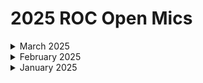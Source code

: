 # 2025 ROC Open Mics

<details>

<summary>March 2025</summary>

[march-7-2025-microsoft-now-auditing-p1-licenses-usage.md](2025-roc-open-mics/march-7-2025-microsoft-now-auditing-p1-licenses-usage.md "mention")

</details>

<details>

<summary>February 2025</summary>

[february-14-2025-valentines-day-edition.md](2025-roc-open-mics/february-14-2025-valentines-day-edition.md "mention")

[february-7-2025-its-official-rewst-now-supports-agent-smith.md](2025-roc-open-mics/february-7-2025-its-official-rewst-now-supports-agent-smith.md "mention")

</details>

<details>

<summary>January 2025</summary>

[january-3-2025-pax8-oauth-connecting-multiple-products-github-challenges.md](2025-roc-open-mics/january-3-2025-pax8-oauth-connecting-multiple-products-github-challenges.md "mention")

[january-10-2025-simple-automation-demos-device-lookups-and-payment-notificaitons.md](2025-roc-open-mics/january-10-2025-simple-automation-demos-device-lookups-and-payment-notificaitons.md "mention")

[january-17-2025-cloudflare-compliance-and-pro-tips.md](2025-roc-open-mics/january-17-2025-cloudflare-compliance-and-pro-tips.md "mention")

[january-24-2025-migration-and-compliance-workflows...-whats-the-cluck-about-powershell.md](2025-roc-open-mics/january-24-2025-migration-and-compliance-workflows...-whats-the-cluck-about-powershell.md "mention")

[january-31-2025-aharon-has-some-big-news-about-platform-improvments.md](2025-roc-open-mics/january-31-2025-aharon-has-some-big-news-about-platform-improvments.md "mention")

</details>

